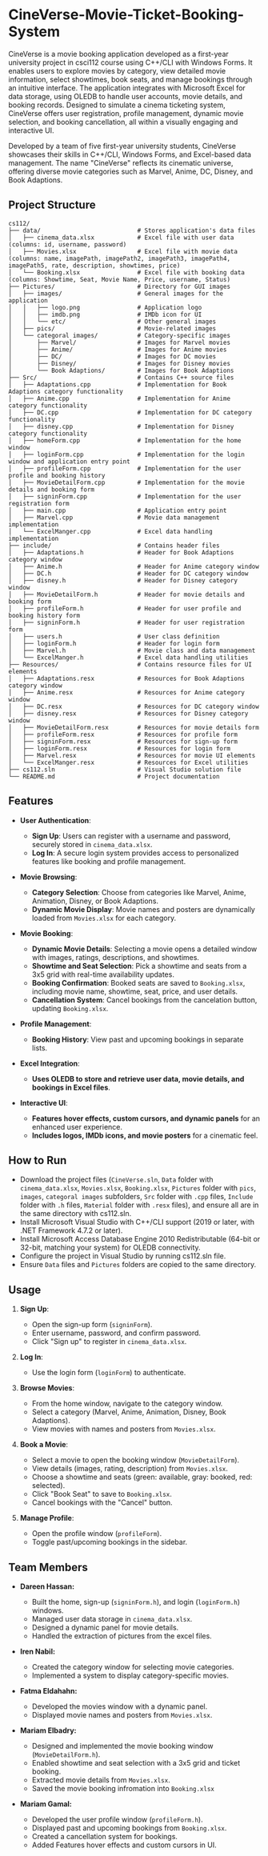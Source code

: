 # CineVerse-Movie-Ticket-Booking-System

CineVerse is a movie booking application developed as a first-year university project in csci112 course using C++/CLI with Windows Forms. It enables users to explore movies by category, view detailed movie information, select showtimes, book seats, and manage bookings through an intuitive interface. The application integrates with Microsoft Excel for data storage, using OLEDB to handle user accounts, movie details, and booking records. Designed to simulate a cinema ticketing system, CineVerse offers user registration, profile management, dynamic movie selection, and booking cancellation, all within a visually engaging and interactive UI.

Developed by a team of five first-year university students, CineVerse showcases their skills in C++/CLI, Windows Forms, and Excel-based data management. The name "CineVerse" reflects its cinematic universe, offering diverse movie categories such as Marvel, Anime, DC, Disney, and Book Adaptions.

## Project Structure

```
cs112/
├── data/                           # Stores application's data files
│   ├── cinema_data.xlsx            # Excel file with user data (columns: id, username, password)
│   ├── Movies.xlsx                 # Excel file with movie data (columns: name, imagePath, imagePath2, imagePath3, imagePath4, imagePath5, rate, description, showtimes, price)
│   └── Booking.xlsx                # Excel file with booking data (columns: Showtime, Seat, Movie Name, Price, username, Status)
├── Pictures/                       # Directory for GUI images
│   ├── images/                     # General images for the application
│   │   ├── logo.png                # Application logo
│   │   ├── imdb.png                # IMDb icon for UI
│   │   └── etc/                    # Other general images
│   ├── pics/                       # Movie-related images
│   └── categoral images/           # Category-specific images
│       ├── Marvel/                 # Images for Marvel movies
│       ├── Anime/                  # Images for Anime movies
│       ├── DC/                     # Images for DC movies
│       ├── Disney/                 # Images for Disney movies
│       └── Book Adaptions/         # Images for Book Adaptions
├── Src/                            # Contains C++ source files
│   ├── Adaptations.cpp             # Implementation for Book Adaptions category functionality
│   ├── Anime.cpp                   # Implementation for Anime category functionality
│   ├── DC.cpp                      # Implementation for DC category functionality
│   ├── disney.cpp                  # Implementation for Disney category functionality
│   ├── homeForm.cpp                # Implementation for the home window
│   ├── loginForm.cpp               # Implementation for the login window and application entry point
│   ├── profileForm.cpp             # Implementation for the user profile and booking history
│   ├── MovieDetailForm.cpp         # Implementation for the movie details and booking form
│   ├── signinForm.cpp              # Implementation for the user registration form
│   ├── main.cpp                    # Application entry point
│   ├── Marvel.cpp                  # Movie data management implementation
│   └── ExcelManger.cpp             # Excel data handling implementation
├── include/                        # Contains header files
│   ├── Adaptations.h               # Header for Book Adaptions category window
│   ├── Anime.h                     # Header for Anime category window
│   ├── DC.h                        # Header for DC category window
│   ├── disney.h                    # Header for Disney category window
│   ├── MovieDetailForm.h           # Header for movie details and booking form
│   ├── profileForm.h               # Header for user profile and booking history form
│   ├── signinForm.h                # Header for user registration form
│   ├── users.h                     # User class definition
│   ├── loginForm.h                 # Header for login form
│   ├── Marvel.h                    # Movie class and data management
│   └── ExcelManger.h               # Excel data handling utilities
├── Resources/                      # Contains resource files for UI elements
│   ├── Adaptations.resx            # Resources for Book Adaptions category window
│   ├── Anime.resx                  # Resources for Anime category window
│   ├── DC.resx                     # Resources for DC category window
│   ├── disney.resx                 # Resources for Disney category window
│   ├── MovieDetailForm.resx        # Resources for movie details form
│   ├── profileForm.resx            # Resources for profile form
│   ├── signinForm.resx             # Resources for sign-up form
│   ├── loginForm.resx              # Resources for login form
│   ├── Marvel.resx                 # Resources for movie UI elements
│   └── ExcelManger.resx            # Resources for Excel utilities
├── cs112.sln                       # Visual Studio solution file
└── README.md                       # Project documentation
```

## Features

- **User Authentication**:
  - **Sign Up**: Users can register with a username and password, securely stored in `cinema_data.xlsx`.
  - **Log In**: A secure login system provides access to personalized features like booking and profile management.
    
- **Movie Browsing**:
  - **Category Selection**: Choose from categories like Marvel, Anime, Animation, Disney, or Book Adaptions.
  - **Dynamic Movie Display**: Movie names and posters are dynamically loaded from `Movies.xlsx` for each category.
    
- **Movie Booking**:
  - **Dynamic Movie Details**: Selecting a movie opens a detailed window with images, ratings, descriptions, and showtimes.
  - **Showtime and Seat Selection**: Pick a showtime and seats from a 3x5 grid with real-time availability updates.
  - **Booking Confirmation**: Booked seats are saved to `Booking.xlsx`, including movie name, showtime, seat, price, and user details.
  - **Cancellation System**: Cancel bookings from the cancelation button, updating `Booking.xlsx`.
    
- **Profile Management**:
  - **Booking History**: View past and upcoming bookings in separate lists.
    
- **Excel Integration**:
  - **Uses OLEDB to store and retrieve user data, movie details, and bookings in Excel files**.
    
- **Interactive UI**:
  - **Features hover effects, custom cursors, and dynamic panels** for an enhanced user experience.
  - **Includes logos, IMDb icons, and movie posters** for a cinematic feel.

## How to Run

- Download the project files (`CineVerse.sln`, `Data` folder with `cinema_data.xlsx`, `Movies.xlsx`, `Booking.xlsx`, `Pictures` folder with `pics`, `images`, `categoral images` subfolders, `Src` folder with `.cpp` files, `Include` folder with `.h` files, `Material` folder with `.resx` files), and ensure all are in the same directory with cs112.sln.
- Install Microsoft Visual Studio with C++/CLI support (2019 or later, with .NET Framework 4.7.2 or later).
- Install Microsoft Access Database Engine 2010 Redistributable (64-bit or 32-bit, matching your system) for OLEDB connectivity.
- Configure the project in Visual Studio by running cs112.sln file.
- Ensure `Data` files and `Pictures` folders are copied to the same directory.
  
## Usage

1. **Sign Up**:
   - Open the sign-up form (`signinForm`).
   - Enter username, password, and confirm password.
   - Click "Sign up" to register in `cinema_data.xlsx`.

2. **Log In**:
   - Use the login form (`loginForm`) to authenticate.

3. **Browse Movies**:
   - From the home window, navigate to the category window.
   - Select a category (Marvel, Anime, Animation, Disney, Book Adaptions).
   - View movies with names and posters from `Movies.xlsx`.

4. **Book a Movie**:
   - Select a movie to open the booking window (`MovieDetailForm`).
   - View details (images, rating, description) from `Movies.xlsx`.
   - Choose a showtime and seats (green: available, gray: booked, red: selected).
   - Click "Book Seat" to save to `Booking.xlsx`.
   - Cancel bookings with the "Cancel" button.

5. **Manage Profile**:
   - Open the profile window (`profileForm`).
   - Toggle past/upcoming bookings in the sidebar.


## Team Members

- **Dareen Hassan:**
  - Built the home, sign-up (`signinForm.h`), and login (`loginForm.h`) windows.
  - Managed user data storage in `cinema_data.xlsx`.
  - Designed a dynamic panel for movie details.
  - Handled the extraction of pictures from the excel files.

- **Iren Nabil:**
  - Created the category window for selecting movie categories.
  - Implemented a system to display category-specific movies.

- **Fatma Eldahahn:**
   - Developed the movies window with a dynamic panel.
   - Displayed movie names and posters from `Movies.xlsx`.

- **Mariam Elbadry:**
  - Designed and implemented the movie booking window (`MovieDetailForm.h`).
  - Enabled showtime and seat selection with a 3x5 grid and ticket booking.
  - Extracted movie details from `Movies.xlsx`.
  - Saved the movie booking infromation into `Booking.xlsx`

- **Mariam Gamal:**
  - Developed the user profile window (`profileForm.h`).
  - Displayed past and upcoming bookings from `Booking.xlsx`.
  - Created a cancellation system for bookings.
  - Added Features hover effects and custom cursors in UI.











